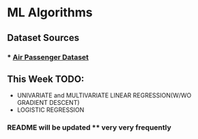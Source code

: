#  ML Algorithms 


## Dataset Sources
### * [Air Passenger Dataset](http://www-eio.upc.edu/~pau/cms/rdata/doc/datasets/AirPassengers.html)


## This Week TODO:
* UNIVARIATE and MULTIVARIATE LINEAR REGRESSION(W/WO GRADIENT DESCENT)
* LOGISTIC REGRESSION

### README will be updated ** very very frequently




